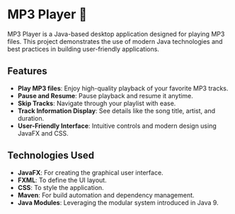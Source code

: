 # MP3 Player 🎵

MP3 Player is a Java-based desktop application designed for playing MP3 files. This project demonstrates the use of modern Java technologies and best practices in building user-friendly applications.

## Features

- **Play MP3 files**: Enjoy high-quality playback of your favorite MP3 tracks.
- **Pause and Resume**: Pause playback and resume it anytime.
- **Skip Tracks**: Navigate through your playlist with ease.
- **Track Information Display**: See details like the song title, artist, and duration.
- **User-Friendly Interface**: Intuitive controls and modern design using JavaFX and CSS.

## Technologies Used

- **JavaFX**: For creating the graphical user interface.
- **FXML**: To define the UI layout.
- **CSS**: To style the application.
- **Maven**: For build automation and dependency management.
- **Java Modules**: Leveraging the modular system introduced in Java 9.
